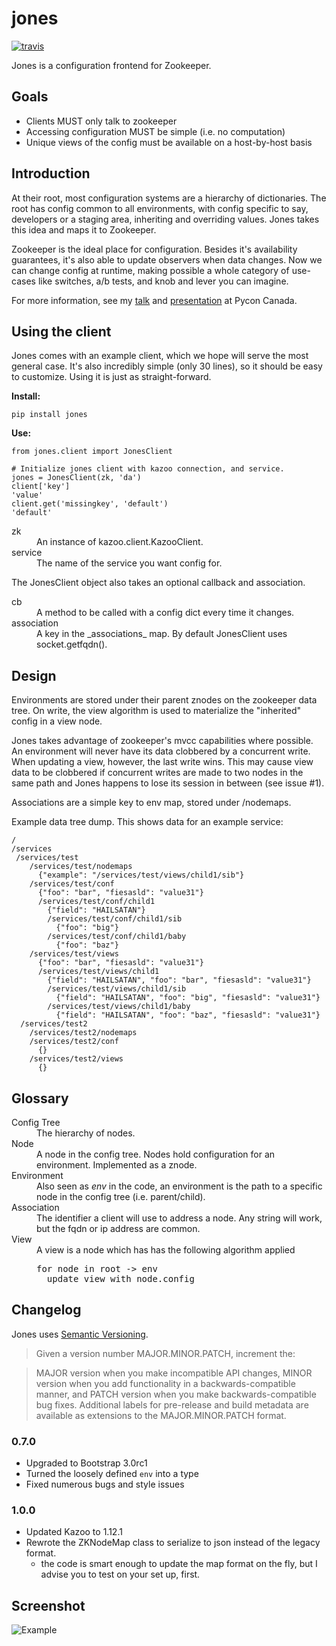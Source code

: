jones
=====

[![travis][2]][1]

Jones is a configuration frontend for Zookeeper.

Goals
-----

   * Clients MUST only talk to zookeeper
   * Accessing configuration MUST be simple (i.e. no computation)
   * Unique views of the config must be available on a host-by-host basis

Introduction
------------

At their root, most configuration systems are a hierarchy of dictionaries. The root has config common to all environments,
with config specific to say, developers or a staging area, inheriting and overriding values. Jones takes this idea and
maps it to Zookeeper.

Zookeeper is the ideal place for configuration. Besides it's availability guarantees, it's also able to update observers
when data changes. Now we can change config at runtime, making possible a whole category of use-cases like switches, a/b
tests, and knob and lever you can imagine.

For more information, see my [talk](http://pyvideo.org/video/1567/configuration-management-with-zookeeper)
and [presentation](https://speakerdeck.com/mwhooker/jones) at Pycon Canada.

Using the client
----------------

Jones comes with an example client, which we hope will serve the most general case.
It's also incredibly simple (only 30 lines), so it should be easy to customize. Using it is just as straight-forward.

**Install:**

    pip install jones

**Use:**

    from jones.client import JonesClient

    # Initialize jones client with kazoo connection, and service.
    jones = JonesClient(zk, 'da')
    client['key']
    'value'
    client.get('missingkey', 'default')
    'default'

<dl>
  <dt>zk</dt>
  <dd>An instance of kazoo.client.KazooClient.</dd>
  <dt>service</dt>
  <dd>The name of the service you want config for.</dd>
</dl>

The JonesClient object also takes an optional callback and association.

<dl>
  <dt>cb</dt>
  <dd>A method to be called with a config dict every time it changes.</dd>
  <dt>association</dt>
  <dd>A key in the _associations_ map. By default JonesClient uses socket.getfqdn().</dd>
</dl>

Design
------

Environments are stored under their parent znodes on the zookeeper data tree. On write, the view algorithm is used to
materialize the "inherited" config in a view node.

Jones takes advantage of zookeeper's mvcc capabilities where possible. An environment will never have its data clobbered
by a concurrent write. When updating a view, however, the last write wins. This may cause view data to be clobbered if
concurrent writes are made to two nodes in the same path and Jones happens to lose its session in between (see issue #1).

Associations are a simple key to env map, stored under /nodemaps.

Example data tree dump. This shows data for an example service:

```
/
/services
 /services/test
    /services/test/nodemaps
      {"example": "/services/test/views/child1/sib"}
    /services/test/conf
      {"foo": "bar", "fiesasld": "value31"}
      /services/test/conf/child1
        {"field": "HAILSATAN"}
        /services/test/conf/child1/sib
          {"foo": "big"}
        /services/test/conf/child1/baby
          {"foo": "baz"}
    /services/test/views
      {"foo": "bar", "fiesasld": "value31"}
      /services/test/views/child1
        {"field": "HAILSATAN", "foo": "bar", "fiesasld": "value31"}
        /services/test/views/child1/sib
          {"field": "HAILSATAN", "foo": "big", "fiesasld": "value31"}
        /services/test/views/child1/baby
          {"field": "HAILSATAN", "foo": "baz", "fiesasld": "value31"}
  /services/test2
    /services/test2/nodemaps
    /services/test2/conf
      {}
    /services/test2/views
      {}
```

Glossary
--------

<dl>
  <dt>Config Tree</dt>
  <dd>The hierarchy of nodes.</dd>
  <dt>Node</dt>
  <dd>A node in the config tree. Nodes hold configuration for an environment. Implemented as a znode.</dd>
  <dt>Environment</dt>
  <dd>Also seen as <em>env</em> in the code, an environment is the path to a specific node in the config tree
  (i.e. parent/child).</dd>
  <dt>Association</dt>
  <dd>The identifier a client will use to address a node. Any string will work, but the fqdn or ip address are common.</dd>
  <dt>View</dt>
  <dd>A view is a node which has has the following algorithm applied
    <pre>for node in root -> env
  update view with node.config</pre>
  </dd>
</dl>

Changelog
---------

Jones uses [Semantic Versioning](http://semver.org/).

> Given a version number MAJOR.MINOR.PATCH, increment the:

> MAJOR version when you make incompatible API changes,
MINOR version when you add functionality in a backwards-compatible manner, and
PATCH version when you make backwards-compatible bug fixes.
Additional labels for pre-release and build metadata are available as extensions to the MAJOR.MINOR.PATCH format.

### 0.7.0
   * Upgraded to Bootstrap 3.0rc1
   * Turned the loosely defined `env` into a type
   * Fixed numerous bugs and style issues

### 1.0.0
   * Updated Kazoo to 1.12.1
   * Rewrote the ZKNodeMap class to serialize to json instead of the legacy format.
      * the code is smart enough to update the map format on the fly, but I advise you to test on your set up, first.

Screenshot
----------
![Example](http://mwhooker.github.com/jones/docs/img/testservice.png)

  [1]: https://travis-ci.org/mwhooker/jones
  [2]: https://travis-ci.org/mwhooker/jones.png?branch=master
